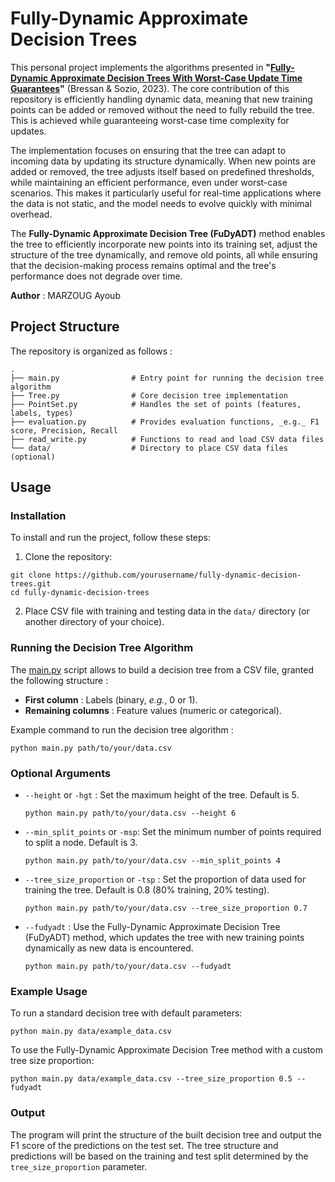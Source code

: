 # Fully-Dynamic Approximate Decision Trees

This personal project implements the algorithms presented in **"[Fully-Dynamic Approximate Decision Trees With Worst-Case Update Time Guarantees](https://arxiv.org/pdf/2302.03994)"** (Bressan & Sozio, 2023). The core contribution of this repository is efficiently handling dynamic data, meaning that new training points can be added or removed without the need to fully rebuild the tree. This is achieved while guaranteeing worst-case time complexity for updates.

The implementation focuses on ensuring that the tree can adapt to incoming data by updating its structure dynamically. When new points are added or removed, the tree adjusts itself based on predefined thresholds, while maintaining an efficient performance, even under worst-case scenarios. This makes it particularly useful for real-time applications where the data is not static, and the model needs to evolve quickly with minimal overhead.

The **Fully-Dynamic Approximate Decision Tree (FuDyADT)** method enables the tree to efficiently incorporate new points into its training set, adjust the structure of the tree dynamically, and remove old points, all while ensuring that the decision-making process remains optimal and the tree's performance does not degrade over time.

**Author** : MARZOUG Ayoub

## Project Structure

The repository is organized as follows :

```
.
├── main.py                # Entry point for running the decision tree algorithm
├── Tree.py                # Core decision tree implementation
├── PointSet.py            # Handles the set of points (features, labels, types)
├── evaluation.py          # Provides evaluation functions, _e.g._ F1 score, Precision, Recall
├── read_write.py          # Functions to read and load CSV data files
└── data/                  # Directory to place CSV data files (optional)
```

## Usage

### Installation 

To install and run the project, follow these steps:

1. Clone the repository:

```
git clone https://github.com/yourusername/fully-dynamic-decision-trees.git
cd fully-dynamic-decision-trees
```
2. Place CSV file with training and testing data in the `data/` directory (or another directory of your choice).

### Running the Decision Tree Algorithm

The [main.py](./main.py) script allows to build a decision tree from a CSV file, granted the following structure :

+ **First column** : Labels (binary, _e.g._, 0 or 1).
+ **Remaining columns** : Feature values (numeric or categorical).

Example command to run the decision tree algorithm :

```
python main.py path/to/your/data.csv
```

### Optional Arguments

+ `--height` or `-hgt` : Set the maximum height of the tree. Default is 5.
    ```
    python main.py path/to/your/data.csv --height 6
    ```
+ `--min_split_points` or `-msp`: Set the minimum number of points required to split a node. Default is 3.
    ```
    python main.py path/to/your/data.csv --min_split_points 4
    ```

+ `--tree_size_proportion` or `-tsp` : Set the proportion of data used for training the tree. Default is 0.8 (80% training, 20% testing).
    ```
    python main.py path/to/your/data.csv --tree_size_proportion 0.7
    ```
    
+ `--fudyadt` : Use the Fully-Dynamic Approximate Decision Tree (FuDyADT) method, which updates the tree with new training points dynamically as new data is encountered.
    ```
    python main.py path/to/your/data.csv --fudyadt
    ```

### Example Usage

To run a standard decision tree with default parameters:

```
python main.py data/example_data.csv
```

To use the Fully-Dynamic Approximate Decision Tree method with a custom tree size proportion:

```
python main.py data/example_data.csv --tree_size_proportion 0.5 --fudyadt
```
### Output

The program will print the structure of the built decision tree and output the F1 score of the predictions on the test set. The tree structure and predictions will be based on the training and test split determined by the `tree_size_proportion` parameter.
